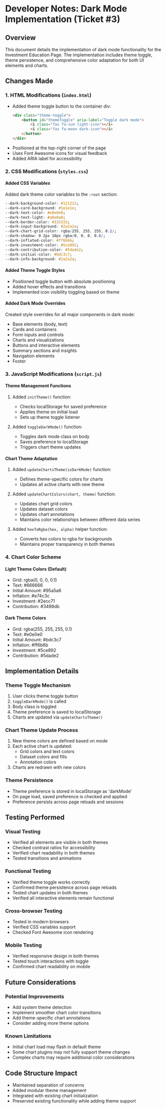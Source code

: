 # Developer Notes: Dark Mode Implementation (Ticket #3)

## Overview
This document details the implementation of dark mode functionality for the Investment Education Page. The implementation includes theme toggle, theme persistence, and comprehensive color adaptation for both UI elements and charts.

## Changes Made

### 1. HTML Modifications (`index.html`)
- Added theme toggle button to the container div:
  ```html
  <div class="theme-toggle">
      <button id="themeToggle" aria-label="Toggle dark mode">
          <i class="fas fa-sun light-icon"></i>
          <i class="fas fa-moon dark-icon"></i>
      </button>
  </div>
  ```
- Positioned at the top-right corner of the page
- Uses Font Awesome icons for visual feedback
- Added ARIA label for accessibility

### 2. CSS Modifications (`styles.css`)

#### Added CSS Variables
Added dark theme color variables to the `:root` section:
```css
--dark-background-color: #121212;
--dark-card-background: #1e1e1e;
--dark-text-color: #e0e0e0;
--dark-text-light: #a0a0a0;
--dark-border-color: #333333;
--dark-input-background: #2a2a2a;
--dark-chart-grid-color: rgba(255, 255, 255, 0.1);
--dark-shadow: 0 2px 10px rgba(0, 0, 0, 0.4);
--dark-inflated-color: #ff6b6b;
--dark-investment-color: #5ce892;
--dark-contribution-color: #5dade2;
--dark-initial-color: #bdc3c7;
--dark-info-background: #2a2a2a;
```

#### Added Theme Toggle Styles
- Positioned toggle button with absolute positioning
- Added hover effects and transitions
- Implemented icon visibility toggling based on theme

#### Added Dark Mode Overrides
Created style overrides for all major components in dark mode:
- Base elements (body, text)
- Cards and containers
- Form inputs and controls
- Charts and visualizations
- Buttons and interactive elements
- Summary sections and insights
- Navigation elements
- Footer

### 3. JavaScript Modifications (`script.js`)

#### Theme Management Functions
1. Added `initTheme()` function:
   - Checks localStorage for saved preference
   - Applies theme on initial load
   - Sets up theme toggle listener

2. Added `toggleDarkMode()` function:
   - Toggles dark mode class on body
   - Saves preference to localStorage
   - Triggers chart theme updates

#### Chart Theme Adaptation
1. Added `updateChartsTheme(isDarkMode)` function:
   - Defines theme-specific colors for charts
   - Updates all active charts with new theme

2. Added `updateChartColors(chart, theme)` function:
   - Updates chart grid colors
   - Updates dataset colors
   - Updates chart annotations
   - Maintains color relationships between different data series

3. Added `hexToRgba(hex, alpha)` helper function:
   - Converts hex colors to rgba for backgrounds
   - Maintains proper transparency in both themes

### 4. Chart Color Scheme

#### Light Theme Colors (Default)
- Grid: rgba(0, 0, 0, 0.1)
- Text: #666666
- Initial Amount: #95a5a6
- Inflation: #e74c3c
- Investment: #2ecc71
- Contribution: #3498db

#### Dark Theme Colors
- Grid: rgba(255, 255, 255, 0.1)
- Text: #e0e0e0
- Initial Amount: #bdc3c7
- Inflation: #ff6b6b
- Investment: #5ce892
- Contribution: #5dade2

## Implementation Details

### Theme Toggle Mechanism
1. User clicks theme toggle button
2. `toggleDarkMode()` is called
3. Body class is toggled
4. Theme preference is saved to localStorage
5. Charts are updated via `updateChartsTheme()`

### Chart Theme Update Process
1. New theme colors are defined based on mode
2. Each active chart is updated:
   - Grid colors and text colors
   - Dataset colors and fills
   - Annotation colors
3. Charts are redrawn with new colors

### Theme Persistence
- Theme preference is stored in localStorage as 'darkMode'
- On page load, saved preference is checked and applied
- Preference persists across page reloads and sessions

## Testing Performed

### Visual Testing
- Verified all elements are visible in both themes
- Checked contrast ratios for accessibility
- Verified chart readability in both themes
- Tested transitions and animations

### Functional Testing
- Verified theme toggle works correctly
- Confirmed theme persistence across page reloads
- Tested chart updates in both themes
- Verified all interactive elements remain functional

### Cross-browser Testing
- Tested in modern browsers
- Verified CSS variables support
- Checked Font Awesome icon rendering

### Mobile Testing
- Verified responsive design in both themes
- Tested touch interactions with toggle
- Confirmed chart readability on mobile

## Future Considerations

### Potential Improvements
- Add system theme detection
- Implement smoother chart color transitions
- Add theme-specific chart annotations
- Consider adding more theme options

### Known Limitations
- Initial chart load may flash in default theme
- Some chart plugins may not fully support theme changes
- Complex charts may require additional color considerations

## Code Structure Impact
- Maintained separation of concerns
- Added modular theme management
- Integrated with existing chart initialization
- Preserved existing functionality while adding theme support